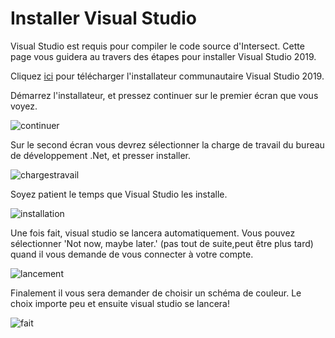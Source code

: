 # Installer Visual Studio
Visual Studio est requis pour compiler le code source d'Intersect. Cette page vous guidera au travers des étapes pour installer Visual Studio 2019.

Cliquez [ici](https://visualstudio.microsoft.com/thank-you-downloading-visual-studio/?sku=Community&rel=16) pour télécharger l'installateur communautaire Visual Studio 2019.

Démarrez l'installateur, et pressez continuer sur le premier écran que vous voyez.

![continuer](https://www.ascensiongamedev.com/resources/filehost/8dc7ac1502a38a3ab5617ce6db07e9d3.png)

Sur le second écran vous devrez sélectionner la charge de travail du bureau de développement .Net, et presser installer.

![chargestravail](https://www.ascensiongamedev.com/resources/filehost/464204709f9d6c54efcf9d4714619ff1.png)

Soyez patient le temps que Visual Studio les installe.

![installation](https://www.ascensiongamedev.com/resources/filehost/0be60717366bb02e418a807b7c60e1e6.png)

Une fois fait, visual studio se lancera automatiquement. Vous pouvez sélectionner 'Not now, maybe later.' (pas tout de suite,peut être plus tard) quand il vous demande de vous connecter à votre compte.

![lancement](https://www.ascensiongamedev.com/resources/filehost/ef484164a37ce09d4bda7ad53071c0bc.png)

Finalement il vous sera demander de choisir un schéma de couleur. Le choix importe peu et ensuite visual studio se lancera!

![fait](https://www.ascensiongamedev.com/resources/filehost/4368d4cf1fb180310599251345e6b68c.png)
